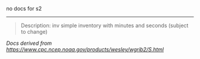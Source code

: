 no docs for s2

---

> Description: inv simple inventory with minutes and seconds (subject to change)

_Docs derived from <https://www.cpc.ncep.noaa.gov/products/wesley/wgrib2/S.html>_

